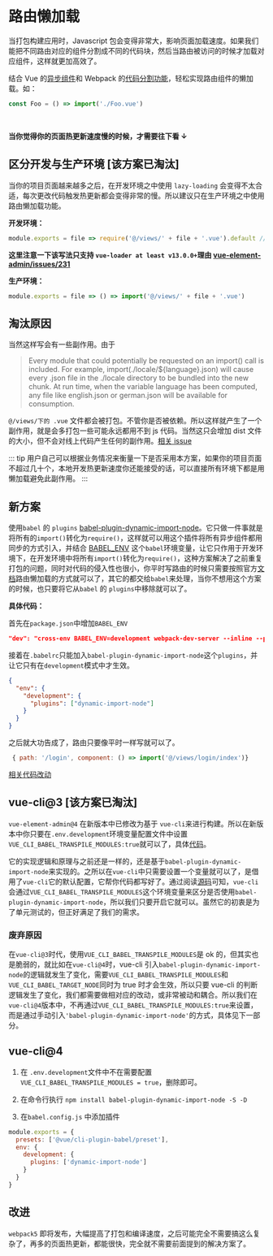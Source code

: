 # 路由懒加载

当打包构建应用时，Javascript 包会变得非常大，影响页面加载速度。如果我们能把不同路由对应的组件分割成不同的代码块，然后当路由被访问的时候才加载对应组件，这样就更加高效了。

结合 Vue 的[异步组件](https://cn.vuejs.org/v2/guide/components.html#异步组件)和 Webpack 的[代码分割功能](https://www.webpackjs.com/guides/code-splitting/)，轻松实现路由组件的懒加载。如：

```js
const Foo = () => import('./Foo.vue')
```

<br>

**当你觉得你的页面热更新速度慢的时候，才需要往下看 ↓**

## 区分开发与生产环境 [该方案已淘汰]

当你的项目页面越来越多之后，在开发环境之中使用 `lazy-loading` 会变得不太合适，每次更改代码触发热更新都会变得非常的慢。所以建议只在生产环境之中使用路由懒加载功能。

**开发环境：**

```js
module.exports = file => require('@/views/' + file + '.vue').default // vue-loader at least v13.0.0+
```

**这里注意一下该写法只支持 `vue-loader at least v13.0.0+`理由 [vue-element-admin/issues/231](https://github.com/PanJiaChen/vue-element-admin/issues/231)**

**生产环境：**

```js
module.exports = file => () => import('@/views/' + file + '.vue')
```

## 淘汰原因

当然这样写会有一些副作用。由于

> Every module that could potentially be requested on an import() call is included. For example, import(./locale/\${language}.json) will cause every .json file in the ./locale directory to be bundled into the new chunk. At run time, when the variable language has been computed, any file like english.json or german.json will be available for consumption.

`@/views/下的 .vue` 文件都会被打包。不管你是否被依赖。所以这样就产生了一个副作用，就是会多打包一些可能永远都用不到 js 代码。当然这只会增加 dist 文件的大小，但不会对线上代码产生任何的副作用。[相关 issue](https://github.com/PanJiaChen/vue-element-admin/issues/292)

::: tip
用户自己可以根据业务情况来衡量一下是否采用本方案，如果你的项目页面不超过几十个，本地开发热更新速度你还能接受的话，可以直接所有环境下都是用懒加载避免此副作用。
:::

## 新方案

使用`babel` 的 `plugins` [babel-plugin-dynamic-import-node](https://github.com/airbnb/babel-plugin-dynamic-import-node)。它只做一件事就是将所有的`import()`转化为`require()`，这样就可以用这个插件将所有异步组件都用同步的方式引入，并结合 [BABEL_ENV](https://babeljs.io/docs/usage/babelrc/#env-option) 这个`babel`环境变量，让它只作用于开发环境下，在开发环境中将所有`import()`转化为`require()`，这种方案解决了之前重复打包的问题，同时对代码的侵入性也很小，你平时写路由的时候只需要按照官方[文档](https://router.vuejs.org/zh/guide/advanced/lazy-loading.html)路由懒加载的方式就可以了，其它的都交给`babel`来处理，当你不想用这个方案的时候，也只要将它从`babel` 的 `plugins`中移除就可以了。

**具体代码：**

首先在`package.json`中增加`BABEL_ENV`

```json
"dev": "cross-env BABEL_ENV=development webpack-dev-server --inline --progress --config build/webpack.dev.conf.js"
```

接着在`.babelrc`只能加入`babel-plugin-dynamic-import-node`这个`plugins`，并让它只有在`development`模式中才生效。

```json
{
  "env": {
    "development": {
      "plugins": ["dynamic-import-node"]
    }
  }
}
```

之后就大功告成了，路由只要像平时一样写就可以了。

```js
 { path: '/login', component: () => import('@/views/login/index')}
```

[相关代码改动](https://github.com/PanJiaChen/vue-element-admin/pull/727)

## vue-cli@3 [该方案已淘汰]

`vue-element-admin@4` 在新版本中已修改为基于 `vue-cli`来进行构建。所以在新版本中你只要在`.env.development`环境变量配置文件中设置`VUE_CLI_BABEL_TRANSPILE_MODULES:true`就可以了，具体[代码](https://github.com/PanJiaChen/vue-element-admin/blob/master/.env.development)。

它的实现逻辑和原理与之前还是一样的，还是基于`babel-plugin-dynamic-import-node`来实现的。之所以在`vue-cli`中只需要设置一个变量就可以了，是借用了`vue-cli`它的默认配置，它帮你代码都写好了。通过阅读[源码](https://github.com/vuejs/vue-cli/blob/dev/packages/@vue/babel-preset-app/index.js)可知，`vue-cli`会通过`VUE_CLI_BABEL_TRANSPILE_MODULES`这个环境变量来区分是否使用`babel-plugin-dynamic-import-node`，所以我们只要开启它就可以。虽然它的初衷是为了单元测试的，但正好满足了我们的需求。

### 废弃原因

在`vue-cli@3`时代，使用`VUE_CLI_BABEL_TRANSPILE_MODULES`是 ok 的，但其实也是脆弱的，就比如在`vue-cli@4`时，vue-cli 引入`babel-plugin-dynamic-import-node`的逻辑就发生了变化，需要`VUE_CLI_BABEL_TRANSPILE_MODULES`和`VUE_CLI_BABEL_TARGET_NODE`同时为 true 时才会生效，所以只要 vue-cli 的判断逻辑发生了变化，我们都需要做相对应的改动，或非常被动和耦合。所以我们在`vue-cli@4`版本中，不再通过`VUE_CLI_BABEL_TRANSPILE_MODULES:true`来设置，而是通过手动引入`'babel-plugin-dynamic-import-node'`的方式，具体见下一部分。

## vue-cli@4

1. 在 `.env.development`文件中不在需要配置`VUE_CLI_BABEL_TRANSPILE_MODULES = true`，删除即可。

2. 在命令行执行 `npm install babel-plugin-dynamic-import-node -S -D`

3. 在`babel.config.js` 中添加插件

```js
module.exports = {
  presets: ['@vue/cli-plugin-babel/preset'],
  env: {
    development: {
      plugins: ['dynamic-import-node']
    }
  }
}
```

## 改进

`webpack5` 即将发布，大幅提高了打包和编译速度，之后可能完全不需要搞这么复杂了，再多的页面热更新，都能很快，完全就不需要前面提到的解决方案了。

